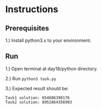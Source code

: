 # Instructions

## Prerequisites

1.) Install python3.x to your environment.

## Run

1.) Open terminal at day18/python directory.

2.) Run ```python3 task.py```

3.) Expected result should be:

```
Task1 solution: 654686398176
Task2 solution: 8952864356993
```